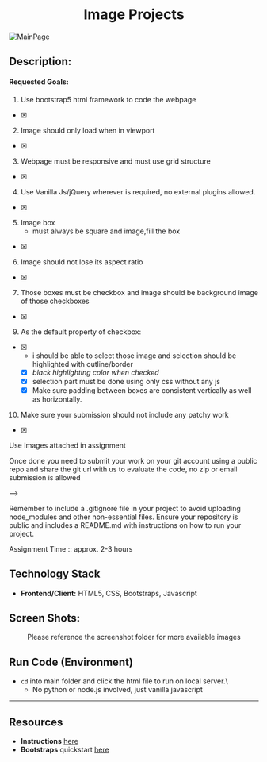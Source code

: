 <h1 align="center">Image Projects</h1>

![MainPage](https://github.com/Nelson00011/bitBucket/assets/112737682/e7bca1e5-2d2d-41d0-b61b-9b4f2b8d374d)

## Description:
#### Requested Goals:
1. Use bootstrap5 html framework to code the webpage
- [X]
2. Image should only load when in viewport
- [X]
3. Webpage must be responsive and must use grid structure
- [X]
4. Use Vanilla Js/jQuery wherever is required, no external plugins allowed.
- [X]
5. Image box
    - must always be square and image,fill the box
- [X]
6. Image should not lose its aspect ratio
- [X]
7. Those boxes must be checkbox and image should be background image of those checkboxes
- [X]
9. As the default property of checkbox:
- [X]
    - i should be able to select those image and selection should be highlighted with outline/border
    - [X] *black highlighting color when checked*
    - [X]  selection part must be done using only css without any js
    - [X]  Make sure padding between boxes are consistent vertically as well as horizontally.

10. Make sure your submission should not include any patchy work
- [X]

Use Images attached in assignment

Once done you need to submit your work on your git account using a public repo and share the git url with us to evaluate the code, no zip or email submission is allowed

<!-- Project structure should look something like this,  just a prototype -

<!-- assignment/
│
├── src/
│ ├── js/
│ │ └── script.js
│ ├── scss/
│ │ └── styles.scss
│ └── index.html
│
├── dist/
│ ├── css/
│ │ └── styles.css
│ ├── js/
│ │ └── script.js
│ └── index.html
│
├── package.json
└── Gruntfile.js --> -->

Remember to include a .gitignore file in your project to avoid uploading node_modules and other non-essential files.
Ensure your repository is public and includes a README.md with instructions on how to run your project.

Assignment Time :: approx. 2-3 hours

## Technology Stack
- **Frontend/Client:** HTML5, CSS, Bootstraps, Javascript

## Screen Shots:
<p align="center">Please reference the screenshot folder for more available images</p>

## Run Code (Environment)
- `cd` into main folder and click the html file to run on local server.\
    - No python or node.js involved, just vanilla javascript

--------------------------
## Resources

- **Instructions** [here](https://bitbucket.org/shankaran/image-library/src/main/assignment.txt)
- **Bootstraps** quickstart [here](https://getbootstrap.com/docs/5.3/getting-started/introduction/#quick-start)

<!-- 
### TODO stx: 
Future Structure (stx):

Use any images or can use below images (all images must be used) , reuse images to fill the page, page must have alteast 20 images

1. https://acre-image-collections.s3.amazonaws.com/image-6578722caea701702392364_medium.jpg
2. https://acre-images.s3.amazonaws.com/image-5ac62b9e561041522936734_medium.jpeg
3. https://acre-images.s3.amazonaws.com/image-5acac631504581523238449_medium.jpeg
4. https://acre-image-collections.s3.amazonaws.com/image-65787222618211702392354_medium.jpg
5. https://acre-image-collections.s3.amazonaws.com/image-657872175b22e1702392343_medium.jpg
6. https://acre-image-collections.s3.amazonaws.com/image-657871ff7d8401702392319_medium.jpg
7. https://acre-image-collections.s3.amazonaws.com/image-6576286c7c4b61702242412_medium.jpg
8. https://acre-image-collections.s3.amazonaws.com/image-6578af5f9af671702408031_medium.jpg
9. https://acre-images.s3.amazonaws.com/image-5b01cdf4b2e9a1526844916.jpg


Notes:
- connected bootstraps and css pages
- CSS to change the CLASS single from Pink to Grey when check box is marked...
- repeat for all rows. 
- Fix the styling and submit! 
-->
